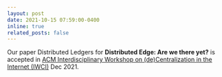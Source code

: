 ```yaml
---
layout: post
date: 2021-10-15 07:59:00-0400
inline: true
related_posts: false
---
```


Our paper Distributed Ledgers for **Distributed Edge: Are we there yet?** is accepted in [ACM Interdisciplinary Workshop on (de)Centralization in the Internet (IWCI)](https://conext-21-iwci.named-data.net/) Dec 2021.